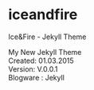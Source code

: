 # iceandfire
Ice&amp;Fire - Jekyll Theme 

My New Jekyll Theme <br>
Created: 01.03.2015 <br>
Version: V.0.0.1 <br>
Blogware : Jekyll <br>


